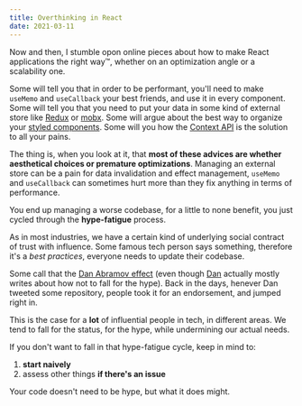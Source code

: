 ```yaml
---
title: Overthinking in React
date: 2021-03-11
---
```


Now and then, I stumble opon online pieces about how to make React applications the right way™, whether on an optimization angle or a scalability one.

Some will tell you that in order to be performant, you'll need to make `useMemo` and `useCallback` your best friends, and use it in every component. Some will tell you that you need to put your data in some kind of external store like [Redux](https://redux.js.org) or [mobx](https://mobx.js.org/README.html). Some will argue about the best way to organize your [styled components](https://styled-components.com). Some will you how the [Context API](https://reactjs.org/docs/context.html) is the solution to all your pains.

The thing is, when you look at it, that **most of these advices are whether aesthetical choices or premature optimizations**. Managing an external store can be a pain for data invalidation and effect management, `useMemo` and `useCallback` can sometimes hurt more than they fix anything in terms of performance.

You end up managing a worse codebase, for a little to none benefit, you just cycled through the **hype-fatigue** process.

As in most industries, we have a certain kind of underlying social contract of trust with influence. Some famous tech person says something, therefore it's a _best practices_, everyone needs to update their codebase.

Some call that the [Dan Abramov effect](https://twitter.com/ThePracticalDev/status/718462272335704064) (even though [Dan](https://twitter.com/dan_abramov) actually mostly writes about how not to fall for the hype). Back in the days, henever Dan tweeted some repository, people took it for an endorsement, and jumped right in.

This is the case for a **lot** of influential people in tech, in different areas. We tend to fall for the status, for the hype, while undermining our actual needs.

If you don't want to fall in that hype-fatigue cycle, keep in mind to:

1. **start naively**
2. assess other things **if there's an issue**

Your code doesn't need to be hype, but what it does might.
